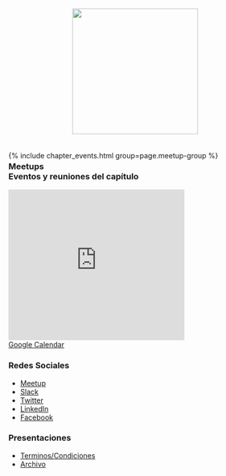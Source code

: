 <!--### Chapter Information
* Chapter Region -->
<br>	
<p align="center">	
  <img width="250px" src="OWASP-Cusco.png">	
</p>	
<br>


<h3 id="meetups" style="margin-bottom: -40px;">Meetups</h3> <!-- ### Meetups -->
{% include chapter_events.html group=page.meetup-group %}


### Eventos y reuniones del capítulo
<iframe src="https://calendar.google.com/calendar/b/1/embed?height=300&amp;wkst=2&amp;bgcolor=%23ffffff&amp;ctz=AAmerica%2FLima&amp;src=Y180OWlldHFvMDI5bmpkMXQ0NHJxdDI1b3A5MEBncm91cC5jYWxlbmRhci5nb29nbGUuY29t&amp;color=%237986CB&amp;showTitle=0&amp;showNav=0&amp;showPrint=0&amp;showCalendars=0&amp;showTz=1&amp;mode=AGENDA&amp;hl=es_419&amp;showTabs=0&amp;showDate=0&amp;title" style="border-width:0; margin:0" width="350" height="300" frameborder="0" scrolling="no"></iframe>
<div style="margin-top: 0; margin-bottom: 20px">
<a href="https://calendar.google.com/calendar/u/3?cid=Y180OWlldHFvMDI5bmpkMXQ0NHJxdDI1b3A5MEBncm91cC5jYWxlbmRhci5nb29nbGUuY29t">Google Calendar</a><br>
</div>

### Redes Sociales
* [Meetup](https://www.meetup.com/owasp-cusco-meetup-group/)
* [Slack](https://owasp.slack.com/messages/chapter-cusco/)
* [Twitter](https://twitter.com/owaspcusco)
* [LinkedIn](https://pe.linkedin.com/company/owaspcusco)
* [Facebook](https://www.facebook.com/OwaspCusco/)
### Presentaciones
* [Terminos/Condiciones]()
* [Archivo]()
